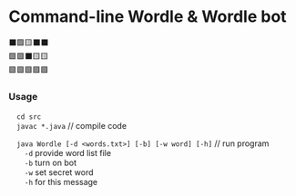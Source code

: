 # Command-line Wordle & Wordle bot
⬛🟩🟨⬛⬛  
🟩🟩⬛🟨🟨  
🟩🟩🟩🟩🟩  
 
### Usage
&emsp;`cd src`  
&emsp;`javac *.java` // compile code  
  
&emsp;`java Wordle [-d <words.txt>] [-b] [-w word] [-h]` // run program  
&emsp;&emsp;`-d`	provide word list file  
&emsp;&emsp;`-b`	turn on bot  
&emsp;&emsp;`-w`	set secret word  
&emsp;&emsp;`-h`	for this message  

